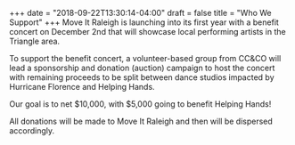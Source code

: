 +++
date = "2018-09-22T13:30:14-04:00"
draft = false
title = "Who We Support"
+++
Move It Raleigh is launching into its first year with a benefit concert on December 2nd that will showcase local performing artists in the Triangle area.

To support the benefit concert, a volunteer-based group from CC&CO will lead a sponsorship and donation (auction) campaign to host the concert with remaining proceeds to be split between dance studios impacted by Hurricane Florence and Helping Hands.

Our goal is to net $10,000, with $5,000 going to benefit Helping Hands!

All donations will be made to Move It Raleigh and then will be dispersed accordingly.
